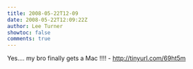 ```yaml
---
title: 2008-05-22T12-09
date: 2008-05-22T12:09:22Z
author: Lee Turner
showtoc: false
comments: true
---
```


Yes.... my bro finally gets a Mac !!!! - http://tinyurl.com/69ht5m

